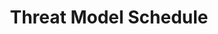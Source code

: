 ---
layout       : blocks/page-component
component    : schedule/summit.html
title        : Threat Model Schedule
type         : schedule
track        : Owasp-Top-10-2017
---